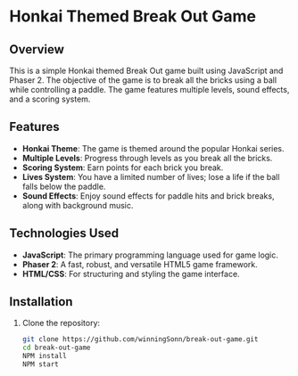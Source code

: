 # Honkai Themed Break Out Game

## Overview

This is a simple Honkai themed Break Out game built using JavaScript and Phaser 2. The objective of the game is to break all the bricks using a ball while controlling a paddle. The game features multiple levels, sound effects, and a scoring system.

## Features

- **Honkai Theme**: The game is themed around the popular Honkai series.
- **Multiple Levels**: Progress through levels as you break all the bricks.
- **Scoring System**: Earn points for each brick you break.
- **Lives System**: You have a limited number of lives; lose a life if the ball falls below the paddle.
- **Sound Effects**: Enjoy sound effects for paddle hits and brick breaks, along with background music.

## Technologies Used

- **JavaScript**: The primary programming language used for game logic.
- **Phaser 2**: A fast, robust, and versatile HTML5 game framework.
- **HTML/CSS**: For structuring and styling the game interface.

## Installation

1. Clone the repository:
   ```bash
   git clone https://github.com/winningSonn/break-out-game.git
   cd break-out-game
   NPM install
   NPM start
